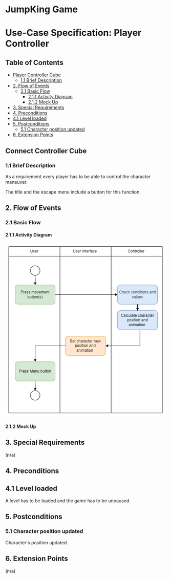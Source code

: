 # JumpKing Game <!-- omit in toc -->

# Use-Case Specification: Player Controller  <!-- omit in toc -->

## Table of Contents <!-- omit in toc -->
- [Player Controller Cube](#connect-controller-cube)
  - [1.1 Brief Description](#11-brief-description)
- [2. Flow of Events](#2-flow-of-events)
  - [2.1 Basic Flow](#21-basic-flow)
    - [2.1.1 Activity Diagram](#211-activity-diagram)
    - [2.1.2 Mock Up](#212-mock-up)
- [3. Special Requirements](#3-special-requirements)
- [4. Preconditions](#4-preconditions)
- [4.1 Level loaded](#41-level-loaded-visible)
- [5. Postconditions](#5-postconditions)
  - [5.1 Character position updated](#51-position-updated)
- [6. Extension Points](#6-extension-points)


## Connect Controller Cube

### 1.1 Brief Description
As a requirement every player has to be able to control the character maneuver.

The title and the escape menu include a button for this function.
## 2. Flow of Events

### 2.1 Basic Flow

#### 2.1.1 Activity Diagram

![Activity Diagram - Connect Controller Cube](./AD_PlayerControler.png)

#### 2.1.2 Mock Up



## 3. Special Requirements

(n/a)

## 4. Preconditions

## 4.1 Level loaded
A level has to be loaded and the game has to be unpaused.

## 5. Postconditions

### 5.1 Character position updated
Character's position updated.


## 6. Extension Points

(n/a)
